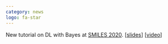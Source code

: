 ```yaml
---
category: news
logo: fa-star
---
```


New tutorial on DL with Bayes at [SMILES 2020](https://smiles.skoltech.ru/school#speakers). \[[slides](https://emtiyaz.github.io/papers/Aug17_2020_Skoltech.pdf)\] \[[video](https://www.youtube.com/watch?v=2DqFApSP2xQ)\]


